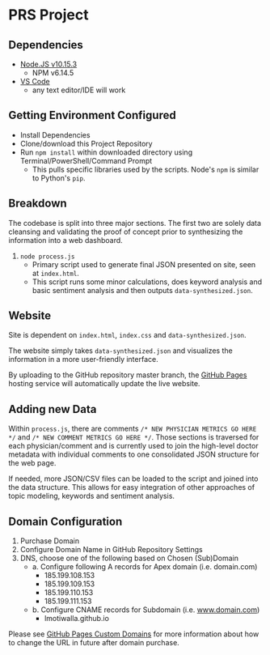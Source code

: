 # PRS Project

## Dependencies
- [Node.JS v10.15.3](https://nodejs.org/en/)
    - NPM v6.14.5
- [VS Code](https://code.visualstudio.com)
    - any text editor/IDE will work

## Getting Environment Configured
- Install Dependencies
- Clone/download this Project Repository
- Run `npm install` within downloaded directory using Terminal/PowerShell/Command Prompt
    - This pulls specific libraries used by the scripts. Node's `npm` is similar to Python's `pip`.

## Breakdown
The codebase is split into three major sections. The first two are solely data cleansing and validating the proof of concept prior to synthesizing the information into a web dashboard.

1. `node process.js`
    - Primary script used to generate final JSON presented on site, seen at `index.html`. 
    - This script runs some minor calculations, does keyword analysis and basic sentiment analysis and then outputs `data-synthesized.json`.

## Website
Site is dependent on `index.html`, `index.css` and `data-synthesized.json`.

The website simply takes `data-synthesized.json` and visualizes the information in a more user-friendly interface.

By uploading to the GitHub repository master branch, the [GitHub Pages](https://pages.github.com) hosting service will automatically update the live website.

## Adding new Data
Within `process.js`, there are comments `/* NEW PHYSICIAN METRICS GO HERE */` and `/* NEW COMMENT METRICS GO HERE */`. Those sections is traversed for each physician/comment and is currently used to join the high-level doctor metadata with individual comments to one consolidated JSON structure for the web page.

If needed, more JSON/CSV files can be loaded to the script and joined into the data structure. This allows for easy integration of other approaches of topic modeling, keywords and sentiment analysis.

## Domain Configuration
1. Purchase Domain
2. Configure Domain Name in GitHub Repository Settings
3. DNS, choose one of the following based on Chosen (Sub)Domain
    - a. Configure following A records for Apex domain (i.e. domain.com)
        - 185.199.108.153
        - 185.199.109.153
        - 185.199.110.153
        - 185.199.111.153
    - b. Configure CNAME records for Subdomain (i.e. www.domain.com)
        - lmotiwalla.github.io

Please see [GitHub Pages Custom Domains](https://docs.github.com/en/github/working-with-github-pages/configuring-a-custom-domain-for-your-github-pages-site) for more information about how to change the URL in future after domain purchase.
